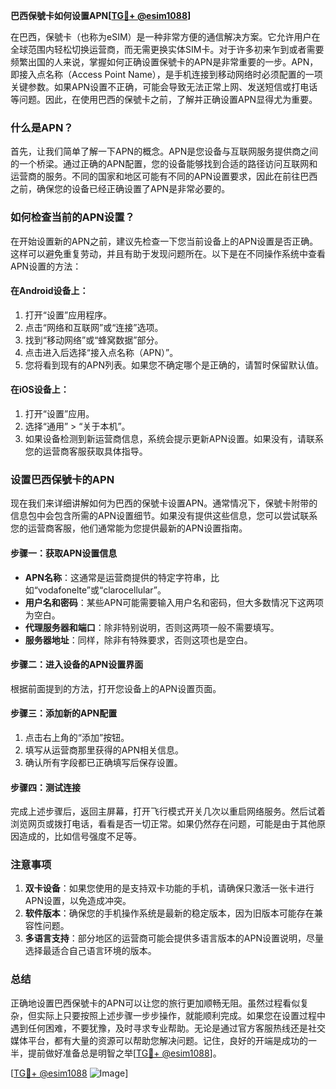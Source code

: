 **巴西保號卡如何设置APN[[TG💪+ @esim1088](https://t.me/s/esim1088)]**

在巴西，保號卡（也称为eSIM）是一种非常方便的通信解决方案。它允许用户在全球范围内轻松切换运营商，而无需更换实体SIM卡。对于许多初来乍到或者需要频繁出国的人来说，掌握如何正确设置保號卡的APN是非常重要的一步。APN，即接入点名称（Access Point Name），是手机连接到移动网络时必须配置的一项关键参数。如果APN设置不正确，可能会导致无法正常上网、发送短信或打电话等问题。因此，在使用巴西的保號卡之前，了解并正确设置APN显得尤为重要。

### 什么是APN？

首先，让我们简单了解一下APN的概念。APN是您设备与互联网服务提供商之间的一个桥梁。通过正确的APN配置，您的设备能够找到合适的路径访问互联网和运营商的服务。不同的国家和地区可能有不同的APN设置要求，因此在前往巴西之前，确保您的设备已经正确设置了APN是非常必要的。

### 如何检查当前的APN设置？

在开始设置新的APN之前，建议先检查一下您当前设备上的APN设置是否正确。这样可以避免重复劳动，并且有助于发现问题所在。以下是在不同操作系统中查看APN设置的方法：

#### 在Android设备上：
1. 打开“设置”应用程序。
2. 点击“网络和互联网”或“连接”选项。
3. 找到“移动网络”或“蜂窝数据”部分。
4. 点击进入后选择“接入点名称（APN）”。
5. 您将看到现有的APN列表。如果您不确定哪个是正确的，请暂时保留默认值。

#### 在iOS设备上：
1. 打开“设置”应用。
2. 选择“通用” > “关于本机”。
3. 如果设备检测到新运营商信息，系统会提示更新APN设置。如果没有，请联系您的运营商客服获取具体指导。

### 设置巴西保號卡的APN

现在我们来详细讲解如何为巴西的保號卡设置APN。通常情况下，保號卡附带的信息包中会包含所需的APN设置细节。如果没有提供这些信息，您可以尝试联系您的运营商客服，他们通常能为您提供最新的APN设置指南。

#### 步骤一：获取APN设置信息
- **APN名称**：这通常是运营商提供的特定字符串，比如“vodafonelte”或“clarocellular”。
- **用户名和密码**：某些APN可能需要输入用户名和密码，但大多数情况下这两项为空白。
- **代理服务器和端口**：除非特别说明，否则这两项一般不需要填写。
- **服务器地址**：同样，除非有特殊要求，否则这项也是空白。

#### 步骤二：进入设备的APN设置界面
根据前面提到的方法，打开您设备上的APN设置页面。

#### 步骤三：添加新的APN配置
1. 点击右上角的“添加”按钮。
2. 填写从运营商那里获得的APN相关信息。
3. 确认所有字段都已正确填写后保存设置。

#### 步骤四：测试连接
完成上述步骤后，返回主屏幕，打开飞行模式开关几次以重启网络服务。然后试着浏览网页或拨打电话，看看是否一切正常。如果仍然存在问题，可能是由于其他原因造成的，比如信号强度不足等。

### 注意事项
1. **双卡设备**：如果您使用的是支持双卡功能的手机，请确保只激活一张卡进行APN设置，以免造成冲突。
2. **软件版本**：确保您的手机操作系统是最新的稳定版本，因为旧版本可能存在兼容性问题。
3. **多语言支持**：部分地区的运营商可能会提供多语言版本的APN设置说明，尽量选择最适合自己语言环境的版本。

### 总结

正确地设置巴西保號卡的APN可以让您的旅行更加顺畅无阻。虽然过程看似复杂，但实际上只要按照上述步骤一步步操作，就能顺利完成。如果您在设置过程中遇到任何困难，不要犹豫，及时寻求专业帮助。无论是通过官方客服热线还是社交媒体平台，都有大量的资源可以帮助您解决问题。记住，良好的开端是成功的一半，提前做好准备总是明智之举[[TG💪+ @esim1088](https://t.me/s/esim1088)]。

[[TG💪+ @esim1088](https://t.me/s/esim1088) ![Image](https://i.postimg.cc/4NQfJmqS/Snipaste-2025-05-13-00-14-12.png)]